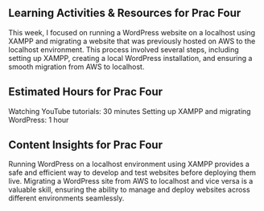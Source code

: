 ## Learning Activities & Resources for Prac Four

This week, I focused on running a WordPress website on a localhost using XAMPP and migrating a website that was previously hosted on AWS to the localhost environment. This process involved several steps, including setting up XAMPP, creating a local WordPress installation, and ensuring a smooth migration from AWS to localhost.

## Estimated Hours for Prac Four

Watching YouTube tutorials: 30 minutes
Setting up XAMPP and migrating WordPress: 1 hour

## Content Insights for Prac Four

Running WordPress on a localhost environment using XAMPP provides a safe and efficient way to develop and test websites before deploying them live. Migrating a WordPress site from AWS to localhost and vice versa is a valuable skill, ensuring the ability to manage and deploy websites across different environments seamlessly.
